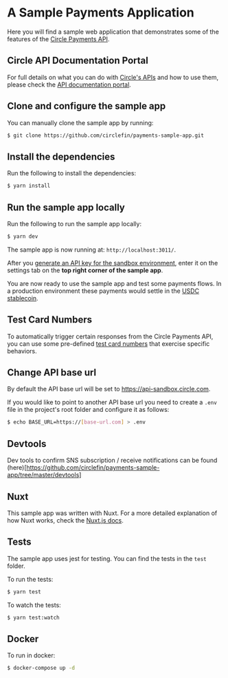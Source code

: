# A Sample Payments Application

Here you will find a sample web application that demonstrates some of the features of the [Circle Payments API](https://www.circle.com/payments-api).

## Circle API Documentation Portal

For full details on what you can do with [Circle's APIs](https://www.circle.com/developers) and how to use them, please check the [API documentation portal](https://developers.circle.com).

## Clone and configure the sample app

You can manually clone the sample app by running:

```bash
$ git clone https://github.com/circlefin/payments-sample-app.git
```

## Install the dependencies

Run the following to install the dependencies:

```bash
$ yarn install
```

## Run the sample app locally

Run the following to run the sample app locally:

```bash
$ yarn dev
```

The sample app is now running at: `http://localhost:3011/`.

After you [generate an API key for the sandbox environment](https://developers.circle.com/docs/getting-started-with-the-circle-apis#section-api-keys), enter it on the settings tab on the **top right corner of the sample app**.

You are now ready to use the sample app and test some payments flows. In a production environment these payments would settle in the [USDC stablecoin](https://www.circle.com/en/usdc).

## Test Card Numbers

To automatically trigger certain responses from the Circle Payments API, you can use some pre-defined [test card numbers](https://developers.circle.com/docs/test-card-numbers) that exercise specific behaviors.

## Change API base url

By default the API base url will be set to https://api-sandbox.circle.com.

If you would like to point to another API base url you need to create a `.env` file in the project's root folder and configure it as follows:

```bash
$ echo BASE_URL=https://[base-url.com] > .env
```

## Devtools

Dev tools to confirm SNS subscription / receive notifications can be found (here)[https://github.com/circlefin/payments-sample-app/tree/master/devtools]

## Nuxt

This sample app was written with Nuxt. For a more detailed explanation of how Nuxt works, check the [Nuxt.js docs](https://nuxtjs.org).

## Tests

The sample app uses jest for testing. You can find the tests in the `test` folder.

To run the tests:

```bash
$ yarn test
```

To watch the tests:

```bash
$ yarn test:watch
```

## Docker

To run in docker:

```bash
$ docker-compose up -d
```
